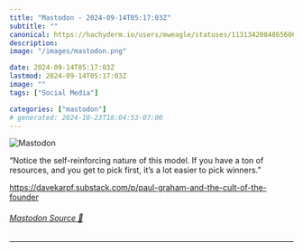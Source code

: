 ```yaml
---
title: "Mastodon - 2024-09-14T05:17:03Z"
subtitle: ""
canonical: https://hachyderm.io/users/mweagle/statuses/113134208486560685
description:
image: "/images/mastodon.png"

date: 2024-09-14T05:17:03Z
lastmod: 2024-09-14T05:17:03Z
image: ""
tags: ["Social Media"]

categories: ["mastodon"]
# generated: 2024-10-23T18:04:53-07:00
---
```

![Mastodon](/images/mastodon.png)

<p>“Notice the self-reinforcing nature of this model. If you have a ton of resources, and you get to pick first, it’s a lot easier to pick winners.”</p><p><a href="https://davekarpf.substack.com/p/paul-graham-and-the-cult-of-the-founder" target="_blank" rel="nofollow noopener noreferrer" translate="no"><span class="invisible">https://</span><span class="ellipsis">davekarpf.substack.com/p/paul-</span><span class="invisible">graham-and-the-cult-of-the-founder</span></a></p>


###### [Mastodon Source 🐘](https://hachyderm.io/@mweagle/113134208486560685)

___
